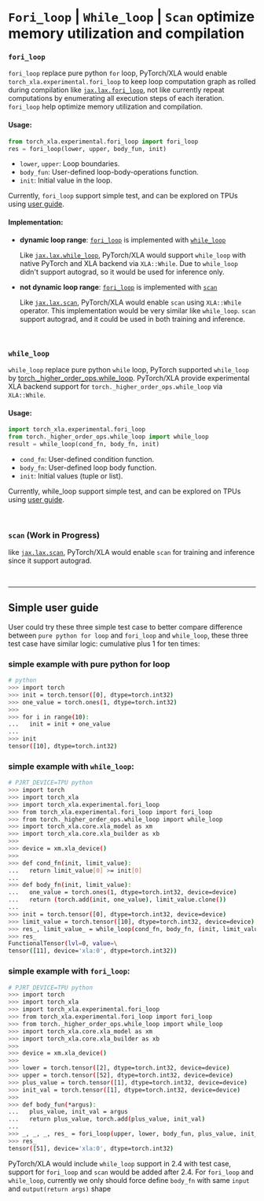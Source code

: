 # `Fori_loop` | `While_loop` | `Scan` optimize memory utilization and compilation


### `fori_loop`

`fori_loop` replace pure python `for` loop, PyTorch/XLA would enable `torch_xla.experimental.fori_loop` to keep loop computation graph as rolled during compilation
like [`jax.lax.fori_loop`](https://jax.readthedocs.io/en/latest/_autosummary/jax.lax.fori_loop.html), not like currently repeat computations by enumerating all execution steps
of each iteration. `fori_loop` help optimize memory utilization and compilation.

#### Usage:
```python
from torch_xla.experimental.fori_loop import fori_loop
res = fori_loop(lower, upper, body_fun, init)
```
- `lower`, `upper`: Loop boundaries.
- `body_fun`: User-defined loop-body-operations function.
- `init`: Initial value in the loop.

Currently, `fori_loop` support simple test, and can be explored on TPUs using [user guide](https://github.com/pytorch/xla/blob/master/docs/fori_loop.md#simple-example-with-fori_loop).

#### Implementation:
- **dynamic loop range**: [`fori_loop`](https://github.com/pytorch/xla/blob/master/docs/fori_loop.md#fori_loop) is implemented with [`while_loop`](https://github.com/pytorch/xla/blob/master/docs/fori_loop.md#while_loop)

  Like [`jax.lax.while_loop`](https://jax.readthedocs.io/en/latest/_autosummary/jax.lax.while_loop.html), PyTorch/XLA would support `while_loop` with native PyTorch and XLA 
  backend via `XLA::While`. Due to `while_loop` didn't support autograd, so it would be used for inference only.

- **not dynamic loop range**: [`fori_loop`](https://github.com/pytorch/xla/blob/master/docs/fori_loop.md#fori_loop) is implemented with [`scan`](https://github.com/pytorch/xla/blob/master/docs/fori_loop.md#wipscan)

  Like [`jax.lax.scan`](https://jax.readthedocs.io/en/latest/_autosummary/jax.lax.scan.html), PyTorch/XLA would enable `scan` using `XLA::While` operator.
  This implementation would be very similar like `while_loop`. `scan` support autograd, and it could be used in both training and inference.

<br>

### `while_loop`
`while_loop` replace pure python `while` loop, PyTorch supported `while_loop` by
[torch._higher_order_ops.while_loop](https://github.com/pytorch/pytorch/blob/62311257adb902d6a4ea98809c88895af1dbbf2b/torch/_higher_order_ops/while_loop.py#L66). 
PyTorch/XLA provide experimental XLA backend support for `torch._higher_order_ops.while_loop` via `XLA::While`.

#### Usage:
```python
import torch_xla.experimental.fori_loop
from torch._higher_order_ops.while_loop import while_loop
result = while_loop(cond_fn, body_fn, init)
```
- `cond_fn`: User-defined condition function.
- `body_fn`: User-defined loop body function.
- `init`: Initial values (tuple or list).

Currently, while_loop support simple test, and can be explored on TPUs using [user guide](https://github.com/pytorch/xla/blob/master/docs/fori_loop.md#simple-example-with-while_loop).

<br>

### `scan` (Work in Progress)
like [`jax.lax.scan`](https://jax.readthedocs.io/en/latest/_autosummary/jax.lax.scan.html), PyTorch/XLA would enable `scan` for training and inference since it support autograd.

<br>

---

## Simple user guide
User could try these three simple test case to better compare difference between `pure python for loop` and `fori_loop` and `while_loop`, these three test case have similar logic: cumulative plus 1 for ten times:

### simple example with pure python for loop
```bash
# python
>>> import torch
>>> init = torch.tensor([0], dtype=torch.int32)
>>> one_value = torch.ones(1, dtype=torch.int32)
>>> 
>>> for i in range(10):
...   init = init + one_value
... 
>>> init
tensor([10], dtype=torch.int32)
```

### simple example with `while_loop`:
```bash
# PJRT_DEVICE=TPU python
>>> import torch
>>> import torch_xla
>>> import torch_xla.experimental.fori_loop
>>> from torch_xla.experimental.fori_loop import fori_loop
>>> from torch._higher_order_ops.while_loop import while_loop
>>> import torch_xla.core.xla_model as xm
>>> import torch_xla.core.xla_builder as xb
>>> 
>>> device = xm.xla_device()
>>> 
>>> def cond_fn(init, limit_value):
...   return limit_value[0] >= init[0]
... 
>>> def body_fn(init, limit_value):
...   one_value = torch.ones(1, dtype=torch.int32, device=device)
...   return (torch.add(init, one_value), limit_value.clone())
... 
>>> init = torch.tensor([0], dtype=torch.int32, device=device)
>>> limit_value = torch.tensor([10], dtype=torch.int32, device=device)
>>> res_, limit_value_ = while_loop(cond_fn, body_fn, (init, limit_value))
>>> res_
FunctionalTensor(lvl=0, value=\
tensor([11], device='xla:0', dtype=torch.int32))
```

### simple example with `fori_loop`:
```bash
# PJRT_DEVICE=TPU python
>>> import torch
>>> import torch_xla
>>> import torch_xla.experimental.fori_loop
>>> from torch_xla.experimental.fori_loop import fori_loop
>>> from torch._higher_order_ops.while_loop import while_loop
>>> import torch_xla.core.xla_model as xm
>>> import torch_xla.core.xla_builder as xb
>>> 
>>> device = xm.xla_device()
>>> 
>>> lower = torch.tensor([2], dtype=torch.int32, device=device)
>>> upper = torch.tensor([52], dtype=torch.int32, device=device)
>>> plus_value = torch.tensor([1], dtype=torch.int32, device=device)
>>> init_val = torch.tensor([1], dtype=torch.int32, device=device)
>>> 
>>> def body_fun(*argus):
...   plus_value, init_val = argus
...   return plus_value, torch.add(plus_value, init_val)
... 
>>> _, _, _, res_ = fori_loop(upper, lower, body_fun, plus_value, init_val)
>>> res_
tensor([51], device='xla:0', dtype=torch.int32)
```

PyTorch/XLA would include `while_loop` support in 2.4 with test case, support for `fori_loop` and `scan` would be added after 2.4. For `fori_loop` and `while_loop`, currently we only should force define `body_fn` with same `input` and `output(return args)` shape
